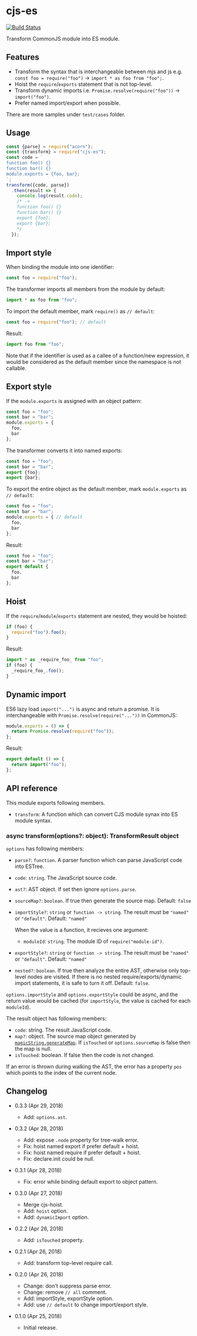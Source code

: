 cjs-es
======

[![Build Status](https://travis-ci.org/eight04/cjs-es.svg?branch=master)](https://travis-ci.org/eight04/cjs-es)

Transform CommonJS module into ES module.

Features
--------

* Transform the syntax that is interchangeable between mjs and js e.g. `const foo = require("foo")` -> `import * as foo from "foo";`.
* Hoist the `require`/`exports` statement that is not top-level.
* Transform dynamic imports i.e. `Promise.resolve(require("foo"))` -> `import("foo")`.
* Prefer named import/export when possible.

There are more samples under `test/cases` folder.

Usage
-----

```js
const {parse} = require("acorn");
const {transform} = require("cjs-es");
const code = `
function foo() {}
function bar() {}
module.exports = {foo, bar};
`;
transform({code, parse})
  .then(result => {
    console.log(result.code);
    /* ->
    function foo() {}
    function bar() {}
    export {foo};
    export {bar};
    */
  });
```

Import style
------------

When binding the module into one identifier:

```js
const foo = require("foo");
```

The transformer imports all members from the module by default:

```js
import * as foo from "foo";
```
   
To import the default member, mark `require()` as `// default`:

```js
const foo = require("foo"); // default
```

Result:

```js
import foo from "foo";
```

Note that if the identifier is used as a callee of a function/new expression, it would be considered as the default member since the namespace is not callable.
    
Export style
------------

If the `module.exports` is assigned with an object pattern:

```js
const foo = "foo";
const bar = "bar";
module.exports = {
  foo,
  bar
};
```

The transformer converts it into named exports:

```js
const foo = "foo";
const bar = "bar";
export {foo};
export {bar};
```
    
To export the entire object as the default member, mark `module.exports` as `// default`:

```js
const foo = "foo";
const bar = "bar";
module.exports = { // default
  foo,
  bar
};
```

Result:

```js
const foo = "foo";
const bar = "bar";
export default {
  foo,
  bar
};
```

Hoist
-----

If the `require`/`module`/`exports` statement are nested, they would be hoisted:

```js
if (foo) {
  require("foo").foo();
}
```

Result:

```js
import * as _require_foo_ from "foo";
if (foo) {
  _require_foo_.foo();
}
```

Dynamic import
--------------

ES6 lazy load `import("...")` is async and return a promise. It is interchangeable with `Promise.resolve(require("..."))` in CommonJS:

```js
module.exports = () => {
  return Promise.resolve(require("foo"));
};
```

Result:

```js
export default () => {
  return import("foo");
};
```

API reference
-------------

This module exports following members.

* `transform`: A function which can convert CJS module synax into ES module syntax.

### async transform(options?: object): TransformResult object

`options` has following members:

* `parse?`: `function`. A parser function which can parse JavaScript code into ESTree.
* `code`: `string`. The JavaScript source code.
* `ast?`: AST object. If set then ignore `options.parse`.
* `sourceMap?`: `boolean`. If true then generate the source map. Default: `false`
* `importStyle?`: `string` or `function -> string`. The result must be `"named"` or `"default"`. Default: `"named"`

  When the value is a function, it recieves one argument:

  - `moduleId`: `string`. The module ID of `require("module-id")`.

* `exportStyle?`: `string` or `function -> string`. The result must be `"named"` or `"default"`. Default: `"named"`
* `nested?`: `boolean`. If true then analyze the entire AST, otherwise only top-level nodes are visited. If there is no nested require/exports/dynamic import statements, it is safe to turn it off. Default: `false`.

`options.importStyle` and `options.exportStyle` could be async, and the return value would be cached (for `importStyle`, the value is cached for each `moduleId`).

The result object has following members:

* `code`: string. The result JavaScript code.
* `map?`: object. The source map object generated by [`magicString.generateMap`](https://github.com/Rich-Harris/magic-string#sgeneratemap-options-). If `isTouched` or `options.sourceMap` is false then the map is null.
* `isTouched`: boolean. If false then the code is not changed.

If an error is thrown during walking the AST, the error has a property `pos` which points to the index of the current node.

Changelog
---------

* 0.3.3 (Apr 29, 2018)

  - Add: `options.ast`.

* 0.3.2 (Apr 28, 2018)

  - Add: expose `.node` property for tree-walk error.
  - Fix: hoist named export if prefer default + hoist.
  - Fix: hoist named require if prefer default + hoist.
  - Fix: declare.init could be null.

* 0.3.1 (Apr 28, 2018)

  - Fix: error while binding default export to object pattern.

* 0.3.0 (Apr 27, 2018)

  - Merge cjs-hoist.
  - Add: `hoist` option.
  - Add: `dynamicImport` option.

* 0.2.2 (Apr 26, 2018)

  - Add: `isTouched` property.

* 0.2.1 (Apr 26, 2018)

  - Add: transform top-level require call.

* 0.2.0 (Apr 26, 2018)

  - Change: don't suppress parse error.
  - Change: remove `// all` comment.
  - Add: importStyle, exportStyle option.
  - Add: use `// default` to change import/export style.

* 0.1.0 (Apr 25, 2018)

  - Initial release.
